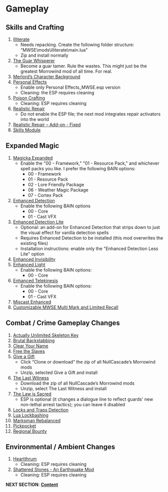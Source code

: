 # Gameplay 

## Skills and Crafting
1. [Illiterate](https://www.nexusmods.com/morrowind/mods/46600?)
	- Needs repacking. Create the following folder structure: "MWSE\mods\illiterate\main.lua"
	- Zip and install normally
1. [The Guar Whisperer](https://www.nexusmods.com/morrowind/mods/48247?)
	- Become a guar tamer. Rule the wastes. This might just be the greatest Morrowind mod of all time. For real.
1. [Merlord’s Character Background](https://www.nexusmods.com/morrowind/mods/46795?)
1. [Personal Effects](https://www.nexusmods.com/morrowind/mods/45338?)
	- Enable only Personal Effects_MWSE.esp version
	- Cleaning: the ESP requires cleaning
1. [Poison Crafting](https://www.nexusmods.com/morrowind/mods/45729?)
	- Cleaning: ESP requires cleaning
1. [Realistic Repair](https://www.nexusmods.com/morrowind/mods/46673?)
	- Do not enable the ESP file; the next mod integrates repair activators into the world
1. [Realistic Repair – Add-on - Fixed](https://mega.nz/file/HlRyzQQL#54F5B_laHzQSCuekUmDDm0145E4wuodPA-XLoCbNG8A)
1. [Skills Module](https://www.nexusmods.com/morrowind/mods/46034?)

## Expanded Magic
1. [Magicka Expanded](https://www.nexusmods.com/morrowind/mods/47111?)
	- Enable the "00 - Framework," "01 - Resource Pack," and whichever spell packs you like. I prefer the following BAIN options:
		- 00 - Framework
		- 01 - Resource Pack
		- 02 - Lore Friendly Package
		- 06 - Weather Magic Package
		- 07 - Cortex Pack
1. [Enhanced Detection](https://www.nexusmods.com/morrowind/mods/47480?)
	- Enable the following BAIN options
		- 00 - Core
		- 01 - Cast VFX
1. [Enhanced Detection Lite](https://www.nexusmods.com/morrowind/mods/48471?)
	- Optional: an add-on for Enhanced Detection that strips down to just the visual effect for vanilla detection spells
	- Requires Enhanced Detection to be installed (this mod overwrites the existing files)
	- Installation instructions: enable only the "Enhanced Detection Less Lite" option
1. [Enhanced Invisibility](https://www.nexusmods.com/morrowind/mods/47565?)
1. [Enhanced Light](https://www.nexusmods.com/morrowind/mods/47672?)
	- Enable the following BAIN options:
		- 00 - Core
1. [Enhanced Telekinesis](https://www.nexusmods.com/morrowind/mods/47534?)
	- Enable the following BAIN options:
		- 00 - Core
		- 01 - Cast VFX
1. [Miscast Enhanced](https://www.nexusmods.com/morrowind/mods/47948?)
1. [Customizable MWSE Multi Mark and Limited Recall](https://www.nexusmods.com/morrowind/mods/47065?)

## Combat / Crime Gameplay Changes
1. [Actually Unlimited Skeleton Key](https://www.nexusmods.com/morrowind/mods/47972?)
1. [Brutal Backstabbing](https://www.nexusmods.com/morrowind/mods/45890?)
1. [Clear Your Name](https://www.nexusmods.com/morrowind/mods/43786?)
1. [Free the Slaves](https://www.nexusmods.com/morrowind/mods/45191?)
1. [Give a Gift](https://github.com/NullCascade/morrowind-mods)
	- Click “Clone or download” the zip of all NullCascade’s Morrowind mods
	- Unzip, selected Give a Gift and install
1. [The Last Witness](https://github.com/NullCascade/morrowind-mods)
	- Download the zip of all NullCascade’s Morrowind mods
	- Unzip, select The Last Witness and install
1. [The Law is Sacred](https://www.nexusmods.com/morrowind/mods/48130?)
	- ESP is optional (it changes a dialogue line to reflect guards' new non-lethal arrest tactics); you can leave it disabled
1. [Locks and Traps Detection](https://www.nexusmods.com/morrowind/mods/48528?)
1. [Lua Lockbashing](https://www.nexusmods.com/morrowind/mods/48544?)
1. [Marksman Rebalanced](https://www.nexusmods.com/morrowind/mods/46715?)
1. [Pickpocket](https://www.nexusmods.com/morrowind/mods/47581?)
1. [Regional Bounty](https://www.nexusmods.com/morrowind/mods/47285?)

## Environmental / Ambient Changes
1. [Heartthrum](https://www.nexusmods.com/morrowind/mods/47178?)
	- Cleaning: ESP requires cleaning
1. [Shattered Stones - An Earthquake Mod](https://www.nexusmods.com/morrowind/mods/45105?)
	- Cleaning: ESP requires cleaning


**NEXT SECTION**:
[**Content**](https://github.com/doublemoulinet/Morrowind-Modular-Mod-Guide/blob/master/CONTENT.md)